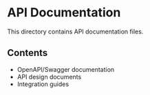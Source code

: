 # API Documentation

This directory contains API documentation files.

## Contents
- OpenAPI/Swagger documentation
- API design documents
- Integration guides